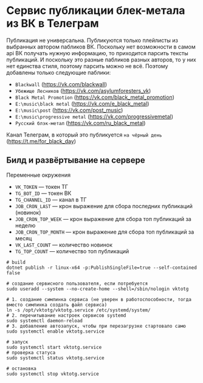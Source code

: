 ﻿# Сервис публикации блек-метала из ВК в Телеграм

Публикация не универсальна. Публикуются только плейлисты из выбранных автором пабликов ВК. Поскольку нет возможности в
самом api ВК получать нужную информацию, то приходится парсить тексты публикаций. И поскольку это разные пабликов разных
авторов, то у них нет единства стиля, поэтому парсить можно не всё. Поэтому добавлены только следующие паблики:

- `Blackwall` (https://vk.com/blackwall)
- `Убежище Лесников` (https://vk.com/asylumforesters_vk)
- `Black Metal Promotion` (https://vk.com/black_metal_promotion)
- `E:\music\black metal` (https://vk.com/e_black_metal)
- `E:\music\post` (https://vk.com/post_music)
- `E:\music\progressive metal` (https://vk.com/progressivemetal)
- `Русский блэк-метал` (https://vk.com/ru_black_metal)

Канал Телеграм, в который это публикуется `на чёрный день` (https://t.me/for_black_day)

## Билд и развёртывание на сервере

Переменные окружения

- `VK_TOKEN` — токен ТГ
- `TG_BOT_ID` — токен ВК
- `TG_CHANNEL_ID` — канал в ТГ
- `JOB_CRON_LAST` — крон выражение для сбора последних публикаций (новинок)
- `JOB_CRON_TOP_WEEK` — крон выражение для сбора топ публикаций за неделю
- `JOB_CRON_TOP_MONTH` — крон выражение для сбора топ публикаций за месяц
- `VK_LAST_COUNT` — количество новинок
- `TG_TOP_COUNT` — количество топ публикаций

```shell
# build
dotnet publish -r linux-x64 -p:PublishSingleFile=true --self-contained false

# создание сервисного пользователя, если потребуется
sudo useradd --system --no-create-home --shell=/sbin/nologin vktotg

# 1. создание симлинка сервиса (не уверен в работоспособности, тогда вместо симлинка создать файл сервиса)
ln -s /opt/vktotg/vktotg.service /etc/systemd/system/
# 2. перечитывание настроек сервисов systemd
sudo systemctl daemon-reload
# 3. добавление автозапуск, чтобы при перезагрузке стартовало само
sudo systemctl enable vktotg.service

# запуск
sudo systemctl start vktotg.service
# проверка статуса
sudo systemctl status vktotg.service

# остановка
sudo systemctl stop vktotg.service
```
